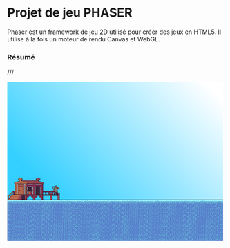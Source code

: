 # Projet de jeu PHASER

Phaser est un framework de jeu 2D utilisé pour créer des jeux en HTML5. Il utilise à la fois un moteur de rendu Canvas et WebGL.

### Résumé

///

<img src="Captures/screenshot_1.PNG" width="500">